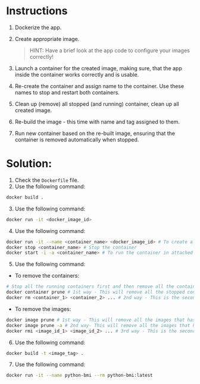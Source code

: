 # Instructions

1. Dockerize the app.

2. Create appropriate image.

   > HINT: Have a brief look at the app code to configure your images correctly!

3. Launch a container for the created image, making sure,
   that the app inside the container works correctly and is usable.
4. Re-create the container and assign name to the container.
   Use these names to stop and restart both containers.

5. Clean up (remove) all stopped (and running) container,
   clean up all created image.

6. Re-build the image - this time with name and tag assigned to them.

7. Run new container based on the re-built image, ensuring that the container is removed automatically when stopped.

# Solution:

1. Check the `Dockerfile` file.
2. Use the following command:

```bash
docker build .
```

3. Use the following command:

```bash
docker run -it <docker_image_id>
```

4. Use the following command:

```bash
docker run -it --name <container_name> <docker_image_id> # To create a container with name
docker stop <container_name> # Stop the container
docker start -i -a <container_name> # To run the container in attached mode (Interactive flag `-it` won't work here. So, in place of that, use the flat `-i`.)
```

5. Use the following command:

- To remove the containers:

```bash
# Stop all the running containers first and then remove all the container
docker container prune # 1st way - This will remove all the stopped containers.
docker rm <container_1> <container_2> ... # 2nd way - This is the second way of removing all the container by specifying their name by space-separated values.
```

- To remove the images:

```bash
docker image prune # 1st way - This will remove all the images that has no container attached to it.
docker image prune -a # 2nd way- This will remove all the images that has at least one container attached to it.
docker rmi <image_id_1> <image_id_2> ... # 3rd way - This is the second way of removing all the images by specifying their id by space-separated values.
```

6. Use the following command:

```bash
docker build -t <image_tag> .
```

7. Use the following command:

```bash
docker run -it --name python-bmi --rm python-bmi:latest
```
